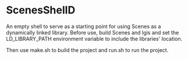 # ScenesShellD

An empty shell to serve as a starting point for using Scenes as a dynamically linked library.
Before use, build Scenes and Igis and set the LD_LIBRARY_PATH environment variable to include the
libraries' location.

Then use make.sh to build the project and run.sh to run the project.

